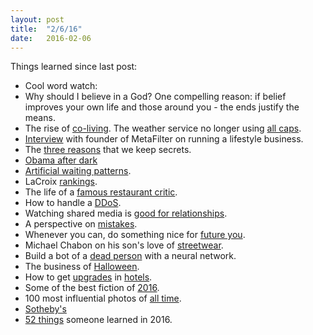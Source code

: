 ```yaml
---
layout: post
title:  "2/6/16"
date:   2016-02-06
---
```

Things learned since last post:

* Cool word watch: 
* Why should I believe in a God? One compelling reason: if belief improves your own life and those around you - the ends justify the means.
* The rise of [co-living](http://www.newyorker.com/magazine/2016/05/16/the-rise-of-the-co-living-startup?utm_source=nextdraft&utm_medium=email). The weather service no longer using [all caps](https://www.propublica.org/article/how-typography-can-save-your-life?utm_source=nextdraft&utm_medium=email).
* [Interview](https://medium.com/strong-words/a-lifestyle-business-can-kill-you-2e45add4107f#.mfza4ohmi) with founder of MetaFilter on running a lifestyle business.
* The [three reasons](http://www.fastcompany.com/3060357/how-to-be-a-success-at-everything/the-secret-to-keeping-secrets?utm_source=nextdraft&utm_medium=email) that we keep secrets.
* [Obama after dark](http://www.nytimes.com/2016/07/03/us/politics/obama-after-dark-the-precious-hours-alone.html?utm_source=nextdraft&utm_medium=email&_r=0)
* [Artificial waiting patterns](http://www.fastcodesign.com/3061519/evidence/the-ux-secret-that-will-ruin-apps-for-you).
* LaCroix [rankings](https://www.thrillist.com/drink/nation/la-croix-flavors-sparkling-water).
* The life of a [famous restaurant critic](http://www.newyorker.com/magazine/2016/09/12/pete-wells-the-new-york-times-restaurant-critic?utm_source=nextdraft&utm_medium=email).
* How to handle a [DDoS](https://news.ycombinator.com/item?id=12376596&utm_source=hackernewsletter&utm_medium=email&utm_term=ask_hn).
* Watching shared media is [good for relationships](http://nextdraft.us2.list-manage.com/track/click?u=ed102783e87fee61c1a534a9d&id=35c170cf6f&e=7ee94b4ddb).
* A perspective on [mistakes](https://m.signalvnoise.com/a-mistake-is-just-a-moment-in-time-825146629369#.4leryk8mh).
* Whenever you can, do something nice for [future you](https://medium.com/@wilw/how-to-trick-yourself-into-being-kind-to-yourself-9ecffad94f61#.fj3sk22im).
* Michael Chabon on his son's love of [streetwear](http://www.gq.com/story/my-son-the-prince-of-fashion?utm_source=nextdraft&utm_medium=email).
* Build a bot of a [dead person](http://www.theverge.com/a/luka-artificial-intelligence-memorial-roman-mazurenko-bot?utm_source=nextdraft&utm_medium=email) with a neural network.
* The business of [Halloween](https://www.bloomberg.com/features/2016-rubies-halloween-costumes/?utm_source=nextdraft&utm_medium=email).
* How to get [upgrades](https://www.quora.com/What-are-the-best-ways-to-get-a-hotel-upgrade-in-a-luxury-hotel) in [hotels](https://www.quora.com/What-is-the-best-way-to-get-a-free-complimentary-room-upgrade-at-a-Las-Vegas-hotel).
* Some of the best fiction of [2016](http://thewhatlist.com/best-fiction-of-2016/?utm_source=nextdraft&utm_medium=email).
* 100 most influential photos of [all time](http://100photos.time.com/?view=timeline&position=188).
* [Sotheby's](https://nplusonemag.com/issue-13/reviews/on-sothebys/)
* [52 things](https://medium.com/fluxx-studio-notes/52-things-i-learned-in-2016-299fd1e6a62b#.lkj8o5aud) someone learned in 2016.